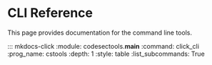 # CLI Reference

This page provides documentation for the command line tools.

::: mkdocs-click
    :module: codesectools.__main__
    :command: click_cli
    :prog_name: cstools
    :depth: 1
    :style: table
    :list_subcommands: True